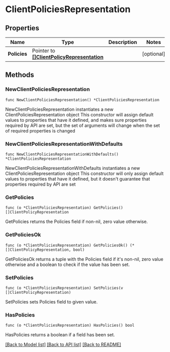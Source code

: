 # ClientPoliciesRepresentation

## Properties

Name | Type | Description | Notes
------------ | ------------- | ------------- | -------------
**Policies** | Pointer to [**[]ClientPolicyRepresentation**](ClientPolicyRepresentation.md) |  | [optional] 

## Methods

### NewClientPoliciesRepresentation

`func NewClientPoliciesRepresentation() *ClientPoliciesRepresentation`

NewClientPoliciesRepresentation instantiates a new ClientPoliciesRepresentation object
This constructor will assign default values to properties that have it defined,
and makes sure properties required by API are set, but the set of arguments
will change when the set of required properties is changed

### NewClientPoliciesRepresentationWithDefaults

`func NewClientPoliciesRepresentationWithDefaults() *ClientPoliciesRepresentation`

NewClientPoliciesRepresentationWithDefaults instantiates a new ClientPoliciesRepresentation object
This constructor will only assign default values to properties that have it defined,
but it doesn't guarantee that properties required by API are set

### GetPolicies

`func (o *ClientPoliciesRepresentation) GetPolicies() []ClientPolicyRepresentation`

GetPolicies returns the Policies field if non-nil, zero value otherwise.

### GetPoliciesOk

`func (o *ClientPoliciesRepresentation) GetPoliciesOk() (*[]ClientPolicyRepresentation, bool)`

GetPoliciesOk returns a tuple with the Policies field if it's non-nil, zero value otherwise
and a boolean to check if the value has been set.

### SetPolicies

`func (o *ClientPoliciesRepresentation) SetPolicies(v []ClientPolicyRepresentation)`

SetPolicies sets Policies field to given value.

### HasPolicies

`func (o *ClientPoliciesRepresentation) HasPolicies() bool`

HasPolicies returns a boolean if a field has been set.


[[Back to Model list]](../README.md#documentation-for-models) [[Back to API list]](../README.md#documentation-for-api-endpoints) [[Back to README]](../README.md)


